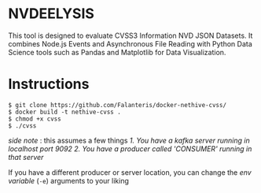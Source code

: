 # NVDEELYSIS 
This tool is designed to evaluate CVSS3 Information NVD JSON Datasets. It combines Node.js Events and Asynchronous File Reading with Python Data Science tools such as Pandas and Matplotlib for Data Visualization.

# Instructions

    $ git clone https://github.com/Falanteris/docker-nethive-cvss/
    $ docker build -t nethive-cvss .
    $ chmod +x cvss
    $ ./cvss
*side note* : this assumes a few things
*1. You have a kafka server running in localhost port 9092*
*2. You have a producer called 'CONSUMER' running in that server*

If you have a different producer or server location, you can change the *env variable* (`-e`) arguments to your liking
